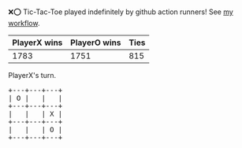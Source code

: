 :x::o: Tic-Tac-Toe played indefinitely by github action runners! See [my workflow](.github/workflows/play.yaml).

|PlayerX wins|PlayerO wins|Ties|
|-|-|-|
|1783|1751|815|

PlayerX's turn.

<pre>
+---+---+---+
| O |   |   |
+---+---+---+
|   |   | X |
+---+---+---+
|   |   | O |
+---+---+---+
</pre>